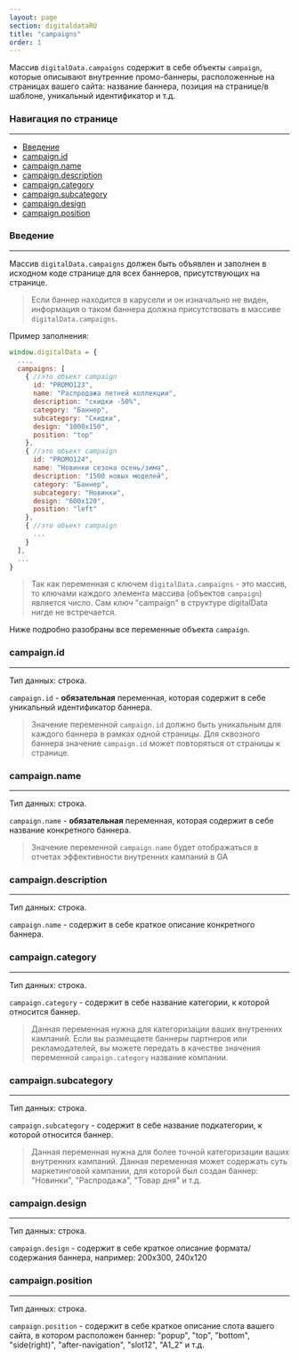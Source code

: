 ```yaml
---
layout: page
section: digitaldataRU
title: "campaigns"
order: 1
---
```


Массив `digitalData.campaigns` содержит в себе объекты `campaign`, которые описывают внутренние промо-баннеры, расположенные на страницах вашего сайта: название баннера, позиция на странице/в шаблоне, уникальный идентификатор и т.д.

### Навигация по странице
------
<ul class="page-navigation">
  <li><a href="#0">Введение</a></li>
  <li><a href="#1">campaign.id</a></li>
  <li><a href="#2">campaign.name</a></li>
  <li><a href="#3">campaign.description</a></li>
  <li><a href="#4">campaign.category</a></li>
  <li><a href="#5">campaign.subcategory</a></li>
  <li><a href="#6">campaign.design</a></li>
  <li><a href="#7">campaign.position</a></li>
</ul>


### <a name="0"></a>Введение
------
Массив `digitalData.campaigns` должен быть объявлен и заполнен в исходном коде странице для всех баннеров, присутствующих на странице.
>Если баннер находится в карусели и он изначально не виден, информация о таком баннера должна присутствовать в массиве `digitalData.campaigns`.

Пример заполнения:
```javascript
window.digitalData = {
  ...,
  campaigns: [
    { //это объект campaign
      id: "PROMO123",
      name: "Распродажа летней коллекции",
      description: "скидки -50%",
      category: "Баннер",
      subcategory: "Скидки",
      design: "1000x150",
      position: "top"
    },
    { //это объект campaign
      id: "PROMO124",
      name: "Новинки сезона осень/зима",
      description: "1500 новых моделей",
      category: "Баннер",
      subcategory: "Новинки",
      design: "600x120",
      position: "left"
    },
    { //это объект campaign
      ...
    }
  ],
  ...
}
```

>Так как переменная с ключем `digitalData.campaigns` - это массив, то ключами каждого элемента массива (объектов `campaign`) является число. Сам ключ "campaign" в структуре digitalData нигде не встречается.

Ниже подробно разобраны все переменные объекта `campaign`.

### <a name="1"></a>campaign.id
------
Тип данных: строка.

`campaign.id` - **обязательная** переменная, которая содержит в  себе уникальный идентификатор баннера.

>Значение переменной `campaign.id` должно быть уникальным для каждого баннера в рамках одной страницы. Для сквозного баннера значение `campaign.id` может повторяться от страницы к странице.

### <a name="2"></a>campaign.name
------
Тип данных: строка.

`campaign.name` - **обязательная** переменная, которая содержит в себе название конкретного баннера.

>Значение переменной `campaign.name` будет отображаться в отчетах эффективности внутренних кампаний в GA

### <a name="3"></a>campaign.description
------
Тип данных: строка.

`campaign.name` - содержит в себе краткое описание конкретного баннера.

### <a name="4"></a>campaign.category
------
Тип данных: строка.

`campaign.category` - содержит в себе название категории, к которой относится баннер.

>Данная переменная нужна для категоризации ваших внутренних кампаний. Если вы размещаете баннеры партнеров или рекламодателей, вы можете передать в качестве значения переменной `campaign.category` название компании.

### <a name="5"></a>campaign.subcategory
------
Тип данных: строка.

`campaign.subcategory` - содержит в себе название подкатегории, к которой относится баннер.

>Данная переменная нужна для более точной категоризации ваших внутренних кампаний. Данная переменная может содержать суть маркетинговой кампании, для которой был создан баннер: "Новинки", "Распродажа", "Товар дня" и т.д.

### <a name="6"></a>campaign.design
------
Тип данных: строка.

`campaign.design` - содержит в себе краткое описание формата/содержания баннера, например: 200x300, 240x120

### <a name="7"></a>campaign.position
------
Тип данных: строка.

`campaign.position` - содержит в себе краткое описание слота вашего сайта, в котором расположен баннер: "popup", "top", "bottom", "side(right)", "after-navigation", "slot12", "A1_2" и т.д.
